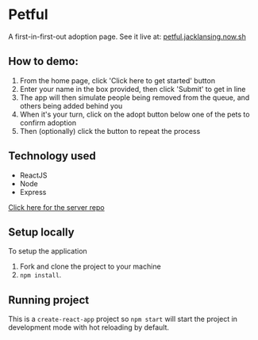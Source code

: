 # Petful

A first-in-first-out adoption page. See it live at: [petful.jacklansing.now.sh](petful.jacklansing.now.sh)

## How to demo:

1. From the home page, click 'Click here to get started' button
2. Enter your name in the box provided, then click 'Submit' to get in line
3. The app will then simulate people being removed from the queue, and others being added behind you
4. When it's your turn, click on the adopt button below one of the pets to confirm adoption
5. Then (optionally) click the button to repeat the process

## Technology used

- ReactJS
- Node
- Express

[Click here for the server repo](https://github.com/thinkful-ei-macaw/DSA-petful-server-Jack-Dasha)

## Setup locally

To setup the application

1. Fork and clone the project to your machine
2. `npm install`.

## Running project

This is a `create-react-app` project so `npm start` will start the project in development mode with hot reloading by default.
